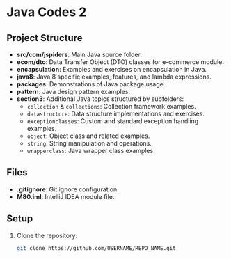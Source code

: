 # Java Codes 2

## Project Structure

- **src/com/jspiders**: Main Java source folder.
- **ecom/dto**: Data Transfer Object (DTO) classes for e-commerce module.
- **encapsulation**: Examples and exercises on encapsulation in Java.
- **java8**: Java 8 specific examples, features, and lambda expressions.
- **packages**: Demonstrations of Java package usage.
- **pattern**: Java design pattern examples.
- **section3**: Additional Java topics structured by subfolders:
  - `collection` & `collections`: Collection framework examples.
  - `datastructure`: Data structure implementations and exercises.
  - `exceptionclasses`: Custom and standard exception handling examples.
  - `object`: Object class and related examples.
  - `string`: String manipulation and operations.
  - `wrapperclass`: Java wrapper class examples.

## Files

- **.gitignore**: Git ignore configuration.
- **M80.iml**: IntelliJ IDEA module file.

## Setup

1. Clone the repository:
   ```bash
   git clone https://github.com/USERNAME/REPO_NAME.git
